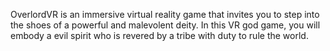 OverlordVR is an immersive virtual reality game that invites you to step into the shoes of a powerful and malevolent deity. In this VR god game, you will embody a evil spirit who is revered by a tribe with duty to rule the world. 
